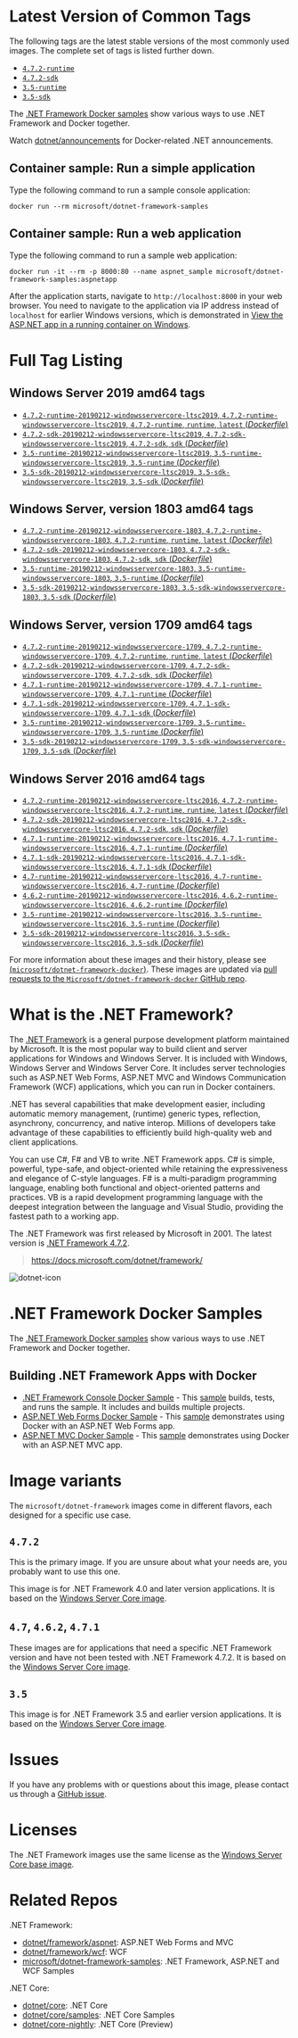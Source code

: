 # Latest Version of Common Tags

The following tags are the latest stable versions of the most commonly used images. The complete set of tags is listed further down.

- [`4.7.2-runtime`](https://github.com/Microsoft/dotnet-framework-docker/blob/master/4.7.2/runtime/windowsservercore-ltsc2016/Dockerfile)
- [`4.7.2-sdk`](https://github.com/Microsoft/dotnet-framework-docker/blob/master/4.7.2/sdk/windowsservercore-ltsc2016/Dockerfile)
- [`3.5-runtime`](https://github.com/Microsoft/dotnet-framework-docker/blob/master/3.5/runtime/windowsservercore-ltsc2016/Dockerfile)
- [`3.5-sdk`](https://github.com/Microsoft/dotnet-framework-docker/blob/master/3.5/sdk/windowsservercore-ltsc2016/Dockerfile)

The [.NET Framework Docker samples](https://github.com/Microsoft/dotnet-framework-docker/tree/master/samples/README.md) show various ways to use .NET Framework and Docker together.

Watch [dotnet/announcements](https://github.com/dotnet/announcements/labels/Docker) for Docker-related .NET announcements.

## Container sample: Run a simple application

Type the following command to run a sample console application:

```console
docker run --rm microsoft/dotnet-framework-samples
```

## Container sample: Run a web application

Type the following command to run a sample web application:

```console
docker run -it --rm -p 8000:80 --name aspnet_sample microsoft/dotnet-framework-samples:aspnetapp
```

After the application starts, navigate to `http://localhost:8000` in your web browser. You need to navigate to the application via IP address instead of `localhost` for earlier Windows versions, which is demonstrated in [View the ASP.NET app in a running container on Windows](https://github.com/microsoft/dotnet-framework-docker/blob/master/samples/aspnetapp/README.md#view-the-aspnet-app-in-a-running-container-on-windows).

# Full Tag Listing

## Windows Server 2019 amd64 tags

- [`4.7.2-runtime-20190212-windowsservercore-ltsc2019`, `4.7.2-runtime-windowsservercore-ltsc2019`, `4.7.2-runtime`, `runtime`, `latest` (*Dockerfile*)](https://github.com/Microsoft/dotnet-framework-docker/blob/master/4.7.2/runtime/windowsservercore-ltsc2019/Dockerfile)
- [`4.7.2-sdk-20190212-windowsservercore-ltsc2019`, `4.7.2-sdk-windowsservercore-ltsc2019`, `4.7.2-sdk`, `sdk` (*Dockerfile*)](https://github.com/Microsoft/dotnet-framework-docker/blob/master/4.7.2/sdk/windowsservercore-ltsc2019/Dockerfile)
- [`3.5-runtime-20190212-windowsservercore-ltsc2019`, `3.5-runtime-windowsservercore-ltsc2019`, `3.5-runtime` (*Dockerfile*)](https://github.com/Microsoft/dotnet-framework-docker/blob/master/3.5/runtime/windowsservercore-ltsc2019/Dockerfile)
- [`3.5-sdk-20190212-windowsservercore-ltsc2019`, `3.5-sdk-windowsservercore-ltsc2019`, `3.5-sdk` (*Dockerfile*)](https://github.com/Microsoft/dotnet-framework-docker/blob/master/3.5/sdk/windowsservercore-ltsc2019/Dockerfile)

## Windows Server, version 1803 amd64 tags

- [`4.7.2-runtime-20190212-windowsservercore-1803`, `4.7.2-runtime-windowsservercore-1803`, `4.7.2-runtime`, `runtime`, `latest` (*Dockerfile*)](https://github.com/Microsoft/dotnet-framework-docker/blob/master/4.7.2/runtime/windowsservercore-1803/Dockerfile)
- [`4.7.2-sdk-20190212-windowsservercore-1803`, `4.7.2-sdk-windowsservercore-1803`, `4.7.2-sdk`, `sdk` (*Dockerfile*)](https://github.com/Microsoft/dotnet-framework-docker/blob/master/4.7.2/sdk/windowsservercore-1803/Dockerfile)
- [`3.5-runtime-20190212-windowsservercore-1803`, `3.5-runtime-windowsservercore-1803`, `3.5-runtime` (*Dockerfile*)](https://github.com/Microsoft/dotnet-framework-docker/blob/master/3.5/runtime/windowsservercore-1803/Dockerfile)
- [`3.5-sdk-20190212-windowsservercore-1803`, `3.5-sdk-windowsservercore-1803`, `3.5-sdk` (*Dockerfile*)](https://github.com/Microsoft/dotnet-framework-docker/blob/master/3.5/sdk/windowsservercore-1803/Dockerfile)

## Windows Server, version 1709 amd64 tags

- [`4.7.2-runtime-20190212-windowsservercore-1709`, `4.7.2-runtime-windowsservercore-1709`, `4.7.2-runtime`, `runtime`, `latest` (*Dockerfile*)](https://github.com/Microsoft/dotnet-framework-docker/blob/master/4.7.2/runtime/windowsservercore-1709/Dockerfile)
- [`4.7.2-sdk-20190212-windowsservercore-1709`, `4.7.2-sdk-windowsservercore-1709`, `4.7.2-sdk`, `sdk` (*Dockerfile*)](https://github.com/Microsoft/dotnet-framework-docker/blob/master/4.7.2/sdk/windowsservercore-1709/Dockerfile)
- [`4.7.1-runtime-20190212-windowsservercore-1709`, `4.7.1-runtime-windowsservercore-1709`, `4.7.1-runtime` (*Dockerfile*)](https://github.com/Microsoft/dotnet-framework-docker/blob/master/4.7.1/runtime/windowsservercore-1709/Dockerfile)
- [`4.7.1-sdk-20190212-windowsservercore-1709`, `4.7.1-sdk-windowsservercore-1709`, `4.7.1-sdk` (*Dockerfile*)](https://github.com/Microsoft/dotnet-framework-docker/blob/master/4.7.1/sdk/windowsservercore-1709/Dockerfile)
- [`3.5-runtime-20190212-windowsservercore-1709`, `3.5-runtime-windowsservercore-1709`, `3.5-runtime` (*Dockerfile*)](https://github.com/Microsoft/dotnet-framework-docker/blob/master/3.5/runtime/windowsservercore-1709/Dockerfile)
- [`3.5-sdk-20190212-windowsservercore-1709`, `3.5-sdk-windowsservercore-1709`, `3.5-sdk` (*Dockerfile*)](https://github.com/Microsoft/dotnet-framework-docker/blob/master/3.5/sdk/windowsservercore-1709/Dockerfile)

## Windows Server 2016 amd64 tags

- [`4.7.2-runtime-20190212-windowsservercore-ltsc2016`, `4.7.2-runtime-windowsservercore-ltsc2016`, `4.7.2-runtime`, `runtime`, `latest` (*Dockerfile*)](https://github.com/Microsoft/dotnet-framework-docker/blob/master/4.7.2/runtime/windowsservercore-ltsc2016/Dockerfile)
- [`4.7.2-sdk-20190212-windowsservercore-ltsc2016`, `4.7.2-sdk-windowsservercore-ltsc2016`, `4.7.2-sdk`, `sdk` (*Dockerfile*)](https://github.com/Microsoft/dotnet-framework-docker/blob/master/4.7.2/sdk/windowsservercore-ltsc2016/Dockerfile)
- [`4.7.1-runtime-20190212-windowsservercore-ltsc2016`, `4.7.1-runtime-windowsservercore-ltsc2016`, `4.7.1-runtime` (*Dockerfile*)](https://github.com/Microsoft/dotnet-framework-docker/blob/master/4.7.1/runtime/windowsservercore-ltsc2016/Dockerfile)
- [`4.7.1-sdk-20190212-windowsservercore-ltsc2016`, `4.7.1-sdk-windowsservercore-ltsc2016`, `4.7.1-sdk` (*Dockerfile*)](https://github.com/Microsoft/dotnet-framework-docker/blob/master/4.7.1/sdk/windowsservercore-ltsc2016/Dockerfile)
- [`4.7-runtime-20190212-windowsservercore-ltsc2016`, `4.7-runtime-windowsservercore-ltsc2016`, `4.7-runtime` (*Dockerfile*)](https://github.com/Microsoft/dotnet-framework-docker/blob/master/4.7/runtime/windowsservercore-ltsc2016/Dockerfile)
- [`4.6.2-runtime-20190212-windowsservercore-ltsc2016`, `4.6.2-runtime-windowsservercore-ltsc2016`, `4.6.2-runtime` (*Dockerfile*)](https://github.com/Microsoft/dotnet-framework-docker/blob/master/4.6.2/runtime/windowsservercore-ltsc2016/Dockerfile)
- [`3.5-runtime-20190212-windowsservercore-ltsc2016`, `3.5-runtime-windowsservercore-ltsc2016`, `3.5-runtime` (*Dockerfile*)](https://github.com/Microsoft/dotnet-framework-docker/blob/master/3.5/runtime/windowsservercore-ltsc2016/Dockerfile)
- [`3.5-sdk-20190212-windowsservercore-ltsc2016`, `3.5-sdk-windowsservercore-ltsc2016`, `3.5-sdk` (*Dockerfile*)](https://github.com/Microsoft/dotnet-framework-docker/blob/master/3.5/sdk/windowsservercore-ltsc2016/Dockerfile)

For more information about these images and their history, please see [(`microsoft/dotnet-framework-docker`)](https://github.com/Microsoft/dotnet-framework-docker). These images are updated via [pull requests to the `Microsoft/dotnet-framework-docker` GitHub repo](https://github.com/Microsoft/dotnet-framework-docker/pulls).

# What is the .NET Framework?

The [.NET Framework](https://www.microsoft.com/net/framework) is a general purpose development platform maintained by Microsoft. It is the most popular way to build client and server applications for Windows and Windows Server. It is included with Windows, Windows Server and Windows Server Core. It includes server technologies such as ASP.NET Web Forms, ASP.NET MVC and Windows Communication Framework (WCF) applications, which you can run in Docker containers.

.NET has several capabilities that make development easier, including automatic memory management, (runtime) generic types, reflection, asynchrony, concurrency, and native interop. Millions of developers take advantage of these capabilities to efficiently build high-quality web and client applications.

You can use C#, F# and VB to write .NET Framework apps. C# is simple, powerful, type-safe, and object-oriented while retaining the expressiveness and elegance of C-style languages. F# is a multi-paradigm programming language, enabling both functional and object-oriented patterns and practices. VB is a rapid development programming language with the deepest integration between the language and Visual Studio, providing the fastest path to a working app.   

The .NET Framework was first released by Microsoft in 2001. The latest version is [.NET Framework 4.7.2](https://www.microsoft.com/net/framework).

> https://docs.microsoft.com/dotnet/framework/

![dotnet-icon](https://cloud.githubusercontent.com/assets/2608468/19951790/a0458278-a11d-11e6-86e4-660aaa22aa3c.png)

# .NET Framework Docker Samples

The [.NET Framework Docker samples](https://github.com/Microsoft/dotnet-framework-docker/tree/master/samples/README.md) show various ways to use .NET Framework and Docker together.

## Building .NET Framework Apps with Docker

* [.NET Framework Console Docker Sample](https://github.com/Microsoft/dotnet-framework-docker/tree/master/samples/dotnetapp/README.md) - This [sample](https://github.com/Microsoft/dotnet-framework-docker/tree/master/samples/dotnetapp/Dockerfile) builds, tests, and runs the sample. It includes and builds multiple projects.
* [ASP.NET Web Forms Docker Sample](https://github.com/Microsoft/dotnet-framework-docker/tree/master/samples/aspnetapp/README.md) - This [sample](https://github.com/Microsoft/dotnet-framework-docker/tree/master/samples/aspnetapp/Dockerfile) demonstrates using Docker with an ASP.NET Web Forms app.
* [ASP.NET MVC Docker Sample](https://github.com/Microsoft/dotnet-framework-docker/tree/master/samples/aspnetmvcapp/README.md) - This [sample](https://github.com/Microsoft/dotnet-framework-docker/tree/master/samples/aspnetmvcapp/Dockerfile) demonstrates using Docker with an ASP.NET MVC app.

# Image variants

The `microsoft/dotnet-framework` images come in different flavors, each designed for a specific use case.

## `4.7.2`

This is the primary image. If you are unsure about what your needs are, you probably want to use this one.

This image is for .NET Framework 4.0 and later version applications. It is based on the [Windows Server Core image](https://hub.docker.com/r/microsoft/windowsservercore/).

## `4.7`, `4.6.2`, `4.7.1`

These images are for applications that need a specific .NET Framework version and have not been tested with .NET Framework 4.7.2. It is based on the [Windows Server Core image](https://hub.docker.com/r/microsoft/windowsservercore/).

## `3.5`

This image is for .NET Framework 3.5 and earlier version applications.  It is based on the [Windows Server Core image](https://hub.docker.com/r/microsoft/windowsservercore/).

# Issues

If you have any problems with or questions about this image, please contact us through a [GitHub issue](https://github.com/microsoft/dotnet-framework-docker/issues).

# Licenses

The .NET Framework images use the same license as the [Windows Server Core base image](https://hub.docker.com/r/microsoft/windowsservercore/).

# Related Repos

.NET Framework:

* [dotnet/framework/aspnet](https://hub.docker.com/_/microsoft-dotnet-framework-aspnet/): ASP.NET Web Forms and MVC
* [dotnet/framework/wcf](https://hub.docker.com/_/microsoft-dotnet-framework-wcf/): WCF
* [microsoft/dotnet-framework-samples](https://hub.docker.com/r/microsoft/dotnet-framework-samples/): .NET Framework, ASP.NET and WCF Samples

.NET Core:

* [dotnet/core](https://hub.docker.com/_/microsoft-dotnet-core/): .NET Core
* [dotnet/core/samples](https://hub.docker.com/_/microsoft-dotnet-core-samples/): .NET Core Samples
* [dotnet/core-nightly](https://hub.docker.com/_/microsoft-dotnet-core-nightly/): .NET Core (Preview)

